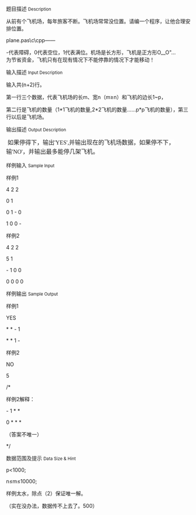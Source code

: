 <div class="panel panel-default">
<div class="area-title">
<span>
题目描述
<small>Description</small>
</span></div>
<div class="panel-body">

<p><span style="">从前有个飞机场，每年旅客不断。飞机场常常没位置。请编一个程序，让他合理安排位置。</span></p><p><span style="">plane.pas\c\cpp——<br></span></p><p><span style="">-代表障碍，0代表空位，1代表满位。机场是长方形，飞机是正方形O__O"…</span><br style=""><span style="">为节省资金，飞机只有在现有情况下不能停靠的情况下才能移动！</span>
</p>

</div>
</div>

<div class="panel panel-default">
<div class="area-title">
<span>
输入描述
<small>Input Description</small>
</span></div>
<div class="panel-body">
<p><span style=""><span style="">输入共(n+2)行。</span></span></p><p><span style="">第一行三个数据，代表飞机场的长m、宽n（m≥n）和飞机的边长1~p，<br></span></p><p><span style="">第二行是飞机的数量（1*1飞机的数量,2*2飞机的数量……p*p飞机的数量），第三行以后是飞机场。</span>
</p>

</div>
</div>
<div  class="panel panel-default">
<div class="area-title">
<span>
输出描述
<small>Output Description</small>
</span></div>
<div class="panel-body">

<p><span style="color: rgb(34, 34, 34); font-family: 黑体, SimHei; font-size: 16px; line-height: 25px; background-color: rgb(255, 255, 255);">&nbsp;如果停得下，输出&#39;YES&#39;,并输出现在的飞机场数据，如果停不下，输&#39;NO&#39;，并输出最多能停几架飞机。</span><br/></p>

</div>
</div>


<div class="panel panel-default">
<div class="area-title">
<span>
样例输入
<small>Sample Input</small>
</span></div>
<div class="panel-body">
<p>样例1</p><p>4 2 2<br></p><p>0 1</p><p>0 1 - 0</p><p>1 0 0 -</p><p>样例2 </p><p>4 2 2</p><p>5 1</p><p>- 1 0 0 </p><p>0 0 0 0</p>

</div>
</div>

<div class="panel panel-default">
<div class="area-title">
<span>
样例输出
<small>Sample Output</small>
</span></div>
<div class="panel-body">
<p>样例1</p><p>YES<br></p><p>* * - 1</p><p>* * 1 -</p><p>样例2</p><p>NO</p><p>5</p><p>/*</p><p>样例2解释：</p><p style="">- 1 * * </p><p style="">0 * * *</p><p style="">（答案不唯一）</p><p style="">*/</p>

</div>
</div>

<div class="panel panel-default">
<div class="area-title">
<span>
数据范围及提示
<small>Data Size & Hint</small>
</span></div>
<div class="panel-body">
<p><span style="">p&lt;1000;</span></p><p><span style="">n≤m≤10000;</span></p><p><span style=""><span style="">样例太水，除点（2）保证唯一解。</span></span></p><p>（实在没办法，数据传不上去了。500）</p>
</div>
</div>